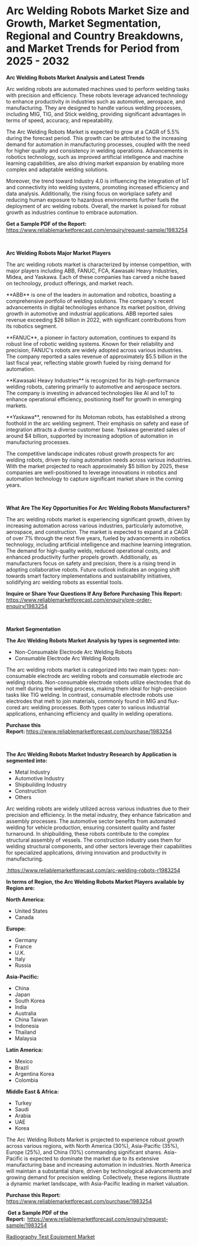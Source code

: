 <p><h1>Arc Welding Robots Market Size and Growth, Market Segmentation, Regional and Country Breakdowns, and Market Trends for Period from 2025 -  2032</h1></p><p><strong>Arc Welding Robots Market Analysis and Latest Trends</strong></p>
<p><p>Arc welding robots are automated machines used to perform welding tasks with precision and efficiency. These robots leverage advanced technology to enhance productivity in industries such as automotive, aerospace, and manufacturing. They are designed to handle various welding processes, including MIG, TIG, and Stick welding, providing significant advantages in terms of speed, accuracy, and repeatability.</p><p>The Arc Welding Robots Market is expected to grow at a CAGR of 5.5% during the forecast period. This growth can be attributed to the increasing demand for automation in manufacturing processes, coupled with the need for higher quality and consistency in welding operations. Advancements in robotics technology, such as improved artificial intelligence and machine learning capabilities, are also driving market expansion by enabling more complex and adaptable welding solutions.</p><p>Moreover, the trend toward Industry 4.0 is influencing the integration of IoT and connectivity into welding systems, promoting increased efficiency and data analysis. Additionally, the rising focus on workplace safety and reducing human exposure to hazardous environments further fuels the deployment of arc welding robots. Overall, the market is poised for robust growth as industries continue to embrace automation.</p></p>
<p><strong>Get a Sample PDF of the Report:&nbsp;</strong> <a href="https://www.reliablemarketforecast.com/enquiry/request-sample/1983254?utm_campaign=2268&utm_medium=2&utm_source=Github&utm_content=ia&utm_term=20022025&utm_id=arc-welding-robots">https://www.reliablemarketforecast.com/enquiry/request-sample/1983254</a></p>
<p>&nbsp;</p>
<p><strong>Arc Welding Robots Major Market Players</strong></p>
<p><p>The arc welding robots market is characterized by intense competition, with major players including ABB, FANUC, FCA, Kawasaki Heavy Industries, Midea, and Yaskawa. Each of these companies has carved a niche based on technology, product offerings, and market reach.</p><p>**ABB** is one of the leaders in automation and robotics, boasting a comprehensive portfolio of welding solutions. The company's recent advancements in digital technologies enhance its market position, driving growth in automotive and industrial applications. ABB reported sales revenue exceeding $26 billion in 2022, with significant contributions from its robotics segment.</p><p>**FANUC**, a pioneer in factory automation, continues to expand its robust line of robotic welding systems. Known for their reliability and precision, FANUC's robots are widely adopted across various industries. The company reported a sales revenue of approximately $5.5 billion in the last fiscal year, reflecting stable growth fueled by rising demand for automation.</p><p>**Kawasaki Heavy Industries** is recognized for its high-performance welding robots, catering primarily to automotive and aerospace sectors. The company is investing in advanced technologies like AI and IoT to enhance operational efficiency, positioning itself for growth in emerging markets.</p><p>**Yaskawa**, renowned for its Motoman robots, has established a strong foothold in the arc welding segment. Their emphasis on safety and ease of integration attracts a diverse customer base. Yaskawa generated sales of around $4 billion, supported by increasing adoption of automation in manufacturing processes.</p><p>The competitive landscape indicates robust growth prospects for arc welding robots, driven by rising automation needs across various industries. With the market projected to reach approximately $5 billion by 2025, these companies are well-positioned to leverage innovations in robotics and automation technology to capture significant market share in the coming years.</p></p>
<p>&nbsp;</p>
<p><strong>What Are The Key Opportunities For Arc Welding Robots Manufacturers?</strong></p>
<p><p>The arc welding robots market is experiencing significant growth, driven by increasing automation across various industries, particularly automotive, aerospace, and construction. The market is expected to expand at a CAGR of over 7% through the next five years, fueled by advancements in robotics technology, including artificial intelligence and machine learning integration. The demand for high-quality welds, reduced operational costs, and enhanced productivity further propels growth. Additionally, as manufacturers focus on safety and precision, there is a rising trend in adopting collaborative robots. Future outlook indicates an ongoing shift towards smart factory implementations and sustainability initiatives, solidifying arc welding robots as essential tools.</p></p>
<p><strong>Inquire or Share Your Questions If Any Before Purchasing This Report:</strong> <a href="https://www.reliablemarketforecast.com/enquiry/pre-order-enquiry/1983254?utm_campaign=2268&utm_medium=2&utm_source=Github&utm_content=ia&utm_term=20022025&utm_id=arc-welding-robots">https://www.reliablemarketforecast.com/enquiry/pre-order-enquiry/1983254</a></p>
<p>&nbsp;</p>
<p><strong>Market Segmentation</strong></p>
<p><strong>The Arc Welding Robots Market Analysis by types is segmented into:</strong></p>
<p><ul><li>Non-Consumable Electrode Arc Welding Robots</li><li>Consumable Electrode Arc Welding Robots</li></ul></p>
<p><p>The arc welding robots market is categorized into two main types: non-consumable electrode arc welding robots and consumable electrode arc welding robots. Non-consumable electrode robots utilize electrodes that do not melt during the welding process, making them ideal for high-precision tasks like TIG welding. In contrast, consumable electrode robots use electrodes that melt to join materials, commonly found in MIG and flux-cored arc welding processes. Both types cater to various industrial applications, enhancing efficiency and quality in welding operations.</p></p>
<p><strong>Purchase this Report:&nbsp;</strong><a href="https://www.reliablemarketforecast.com/purchase/1983254?utm_campaign=2268&utm_medium=2&utm_source=Github&utm_content=ia&utm_term=20022025&utm_id=arc-welding-robots">https://www.reliablemarketforecast.com/purchase/1983254</a></p>
<p>&nbsp;</p>
<p><strong>The Arc Welding Robots Market Industry Research by Application is segmented into:</strong></p>
<p><ul><li>Metal Industry</li><li>Automotive Industry</li><li>Shipbuilding Industry</li><li>Construction</li><li>Others</li></ul></p>
<p><p>Arc welding robots are widely utilized across various industries due to their precision and efficiency. In the metal industry, they enhance fabrication and assembly processes. The automotive sector benefits from automated welding for vehicle production, ensuring consistent quality and faster turnaround. In shipbuilding, these robots contribute to the complex structural assembly of vessels. The construction industry uses them for welding structural components, and other sectors leverage their capabilities for specialized applications, driving innovation and productivity in manufacturing.</p></p>
<p><a href="https://www.reliablemarketforecast.com/arc-welding-robots-r1983254?utm_campaign=2268&utm_medium=2&utm_source=Github&utm_content=ia&utm_term=20022025&utm_id=arc-welding-robots">&nbsp;https://www.reliablemarketforecast.com/arc-welding-robots-r1983254</a></p>
<p><strong>In terms of Region, the Arc Welding Robots Market Players available by Region are:</strong></p>
<p>
    <p> <strong> North America: </strong>
        <ul>
            <li>United States</li>
            <li>Canada</li>
        </ul>
        </p> 
    <p> <strong> Europe: </strong>
        <ul>
            <li>Germany</li>
            <li>France</li>
            <li>U.K.</li>
            <li>Italy</li>
            <li>Russia</li>
        </ul>
        </p> 
    <p> <strong> Asia-Pacific: </strong>
        <ul>
            <li>China</li>
            <li>Japan</li>
            <li>South Korea</li>
            <li>India</li>
            <li>Australia</li>
            <li>China Taiwan</li>
            <li>Indonesia</li>
            <li>Thailand</li>
            <li>Malaysia</li>
        </ul>
        </p> 
    <p> <strong> Latin America: </strong>
        <ul>
            <li>Mexico</li>
            <li>Brazil</li>
            <li>Argentina Korea</li>
            <li>Colombia</li>
        </ul>
        </p> 
    <p> <strong> Middle East & Africa: </strong>
        <ul>
            <li>Turkey</li>
            <li>Saudi</li>
            <li>Arabia</li>
            <li>UAE</li>
            <li>Korea</li>
        </ul>
    </p>
    </p>
<p><p>The Arc Welding Robots Market is projected to experience robust growth across various regions, with North America (30%), Asia-Pacific (35%), Europe (25%), and China (10%) commanding significant shares. Asia-Pacific is expected to dominate the market due to its extensive manufacturing base and increasing automation in industries. North America will maintain a substantial share, driven by technological advancements and growing demand for precision welding. Collectively, these regions illustrate a dynamic market landscape, with Asia-Pacific leading in market valuation.</p></p>
<p><strong>Purchase this Report: </strong><a href="https://www.reliablemarketforecast.com/purchase/1983254?utm_campaign=2268&utm_medium=2&utm_source=Github&utm_content=ia&utm_term=20022025&utm_id=arc-welding-robots">https://www.reliablemarketforecast.com/purchase/1983254</a></p>
<p>&nbsp;<strong>Get a Sample PDF of the Report:&nbsp;&nbsp;</strong><a href="https://www.reliablemarketforecast.com/enquiry/request-sample/1983254?utm_campaign=2268&utm_medium=2&utm_source=Github&utm_content=ia&utm_term=20022025&utm_id=arc-welding-robots">https://www.reliablemarketforecast.com/enquiry/request-sample/1983254</a></p>
<p><strong></strong></p>
<p><p><a href="https://github.com/LilianFaulkner65/Market-Research-Report-List-1/blob/main/radiography-test-equipment-market.md?utm_campaign=2268&utm_medium=2&utm_source=Github&utm_content=ia&utm_term=20022025&utm_id=arc-welding-robots">Radiography Test Equipment Market</a></p></p>